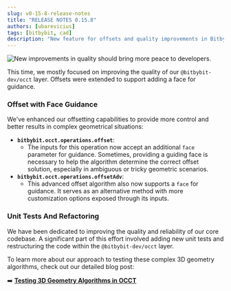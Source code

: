 ```yaml
---
slug: v0-15-8-release-notes
title: "RELEASE NOTES 0.15.8"
authors: [ubarevicius]
tags: [bitbybit, cad]
description: "New feature for offsets and quality improvements in Bitbybit.dev v0.15.8. Offsets were extended to support adding a face for guidance, and we focused on improving the quality of our @bitbybit-dev/occt layer."
---
```


![New improvements in quality should bring more peace to developers.](https://ik.imagekit.io/bitbybit/app/assets/blog/releases/bitbybit-dev-release-v0-15-8.jpeg "New improvements in quality should bring more peace to developers.")

This time, we mostly focused on improving the quality of our `@bitbybit-dev/occt` layer. Offsets were extended to support adding a face for guidance.

<!--truncate-->

### Offset with Face Guidance

We've enhanced our offsetting capabilities to provide more control and better results in complex geometrical situations:

*   **`bitbybit.occt.operations.offset`**:
    *   The inputs for this operation now accept an additional `face` parameter for guidance. Sometimes, providing a guiding face is necessary to help the algorithm determine the correct offset solution, especially in ambiguous or tricky geometric scenarios.
*   **`bitbybit.occt.operations.offsetAdv`**:
    *   This advanced offset algorithm also now supports a `face` for guidance. It serves as an alternative method with more customization options exposed through its inputs.

### Unit Tests And Refactoring

We have been dedicated to improving the quality and reliability of our core codebase. A significant part of this effort involved adding new unit tests and restructuring the code within the `@bitbybit-dev/occt` layer.

To learn more about our approach to testing these complex 3D geometry algorithms, check out our detailed blog post:

➡️ **[Testing 3D Geometry Algorithms in OCCT](/blog/testing-3d-geometry-algorithms-in-occt)**